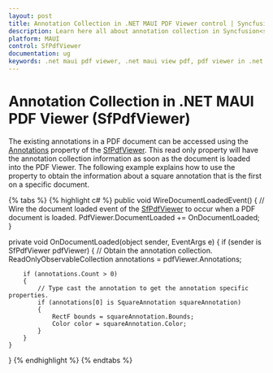 ```yaml
---
layout: post
title: Annotation Collection in .NET MAUI PDF Viewer control | Syncfusion<sup>&reg;</sup>
description: Learn here all about annotation collection in Syncfusion<sup>&reg;</sup> .NET MAUI PDF Viewer (SfPdfViewer) control and its uses.
platform: MAUI
control: SfPdfViewer
documentation: ug
keywords: .net maui pdf viewer, .net maui view pdf, pdf viewer in .net maui, .net maui open pdf, maui pdf viewer, maui pdf view
---
```


# Annotation Collection in .NET MAUI PDF Viewer (SfPdfViewer)

The existing annotations in a PDF document can be accessed using the [Annotations](https://help.syncfusion.com/cr/maui/Syncfusion.Maui.PdfViewer.SfPdfViewer.html#Syncfusion_Maui_PdfViewer_SfPdfViewer_Annotations) property of the [SfPdfViewer](https://help.syncfusion.com/cr/maui/Syncfusion.Maui.PdfViewer.SfPdfViewer.html). This read only property will have the annotation collection information as soon as the document is loaded into the PDF Viewer. The following example explains how to use the property to obtain the information about a square annotation that is the first on a specific document.

{% tabs %}
{% highlight c# %}
public void WireDocumentLoadedEvent()
{
    // Wire the document loaded event of the [SfPdfViewer](https://help.syncfusion.com/cr/maui/Syncfusion.Maui.PdfViewer.SfPdfViewer.html) to occur when a PDF document is loaded.
    PdfViewer.DocumentLoaded += OnDocumentLoaded;
}

private void OnDocumentLoaded(object sender, EventArgs e)
{
    if (sender is SfPdfViewer pdfViewer)
    {
        // Obtain the annotation collection.
        ReadOnlyObservableCollection<Annotation> annotations = pdfViewer.Annotations;
        
        if (annotations.Count > 0)
        {
            // Type cast the annotation to get the annotation specific properties.
            if (annotations[0] is SquareAnnotation squareAnnotation)
            {
                RectF bounds = squareAnnotation.Bounds;
                Color color = squareAnnotation.Color;
            }
        }
    }
}
{% endhighlight %}
{% endtabs %}